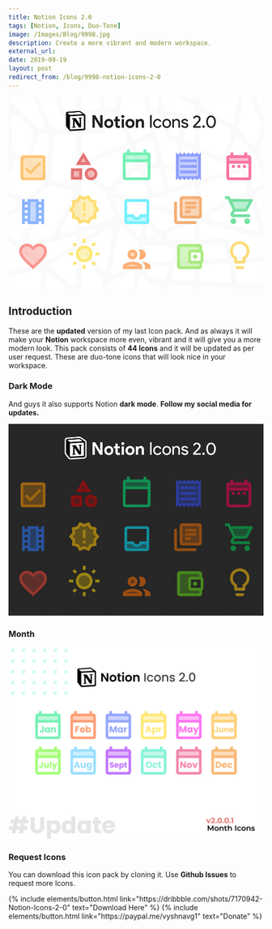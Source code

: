 ```yaml
---
title: Notion Icons 2.0
tags: [Notion, Icons, Duo-Tone]
image: /Images/Blog/9998.jpg
description: Create a more vibrant and modern workspace.
external_url:
date: 2019-09-19
layout: post
redirect_from: /blog/9998-notion-icons-2-0
---
```


![alt text](/Images/Blog/9998.jpg "Notion Icons 2.0")

## **Introduction**

These are the **updated** version of my last Icon pack. And as always it will make your **Notion** workspace more even, vibrant and it will give you a more modern look. This pack consists of **44 Icons** and it will be updated as per user request. These are duo-tone icons that will look nice in your workspace.

### **Dark Mode**

And guys it also supports Notion **dark mode**. **Follow my social media for updates.**

![alt text](/Images/Blog/9998-1.jpg "Notion Icons 2.0")

### **Month**

![alt text](/Images/Blog/9998-2.png "Notion Icons 2.0")

### **Request Icons**
You can download this icon pack by cloning it.
Use **Github Issues** to request more Icons.

<p class="text-center">
{% include elements/button.html link="https://dribbble.com/shots/7170942-Notion-Icons-2-0" text="Download Here" %}
{% include elements/button.html link="https://paypal.me/vyshnavg1" text="Donate" %}
</p>